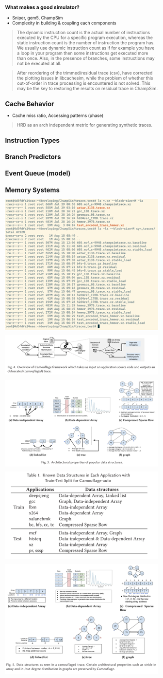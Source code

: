 ### What makes a good simulator?
- Sniper, gem5, ChampSim
- Complexity in building & coupling each components

> The dynamic instruction count is the actual number of instructions executed by the CPU for a specific program execution, whereas the static instruction count is the number of instruction the program has.
We usually use dynamic instruction count as if for example you have a loop in your program then some instructions get executed more than once. Also, in the presence of branches, some instructions may not be executed at all.

> After reordering of the trimmed/residual trace (csv), have corrected the plotting issues in libcachesim, while the problem of whether this out-of-order in trace processing is encountered is not solved. This may be the key to restoring the results on residual trace in ChampSim.
## Cache Behavior
- Cache miss ratio, Accessing patterns (phase)
>HRD as an arch independent metric for generating synthetic traces.
## Instruction Types
## Branch Predictors
## Event Queue (model)
## Memory Systems

![输入图片说明](https://raw.githubusercontent.com/JakeFlasher/stackedit-app-data/master/img/fraction_of_global_load.png/champsim_syn_traces.png)


![输入图片说明](https://raw.githubusercontent.com/JakeFlasher/stackedit-app-data/master/img/Camouflage/framework.PNG)

![输入图片说明](https://raw.githubusercontent.com/JakeFlasher/stackedit-app-data/master/img/Camouflage/arch_prop_data_struc.PNG)

![输入图片说明](https://raw.githubusercontent.com/JakeFlasher/stackedit-app-data/master/img/Camouflage/known_data_struc_apps.PNG)


![输入图片说明](https://raw.githubusercontent.com/JakeFlasher/stackedit-app-data/master/img/Camouflage/obfuscated_data_struc.PNG)
<!--stackedit_data:
eyJoaXN0b3J5IjpbLTE0Nzk5MjM0MjNdfQ==
-->